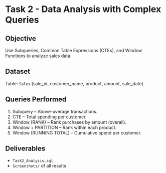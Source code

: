 # Task 2 - Data Analysis with Complex Queries

## Objective
Use Subqueries, Common Table Expressions (CTEs), and Window Functions to analyze sales data.

## Dataset
Table: `Sales` (sale_id, customer_name, product, amount, sale_date)

## Queries Performed
1. Subquery – Above-average transactions.
2. CTE – Total spending per customer.
3. Window (RANK) – Rank purchases by amount (overall).
4. Window + PARTITION – Rank within each product.
5. Window (RUNNING TOTAL) – Cumulative spend per customer.

## Deliverables
- `Task2_Analysis.sql`
- `Screenshots/` of all results
